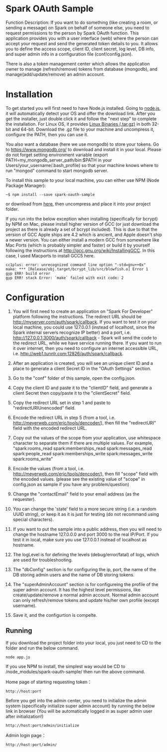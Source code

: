 # Spark OAuth Sample

Function Description: If you want to do something (like creating a room, or sending a message) on Spark on behalf of someone else, you need to request permissions to the person by Spark OAuth function. This application provides you with a user interface (web) where the person can accept your request and send the generated token details to you. It allows you to define the access scope, client ID, client secret, log level, DB info, and super admin info in a configuration file (conf/config.json).

There is also a token management center which allows the application owner to manage (refresh/remove) tokens from database (mongodb), and manage(add/update/remove) an admin account.

Installation
============

To get started you will first need to have Node.js installed. Going to [node.js](https://nodejs.org/), it will automatically detect your OS and offer the download link. After you get the installer, just double click it and follow the "next step" to complete the installation. For Linux OS, it provides [Linux Binaries (.tar.gz)](https://nodejs.org/en/download/) in both 32-bit and 64-bit. Download the .gz file to your machine and uncompress it, configure the PATH, then you can use it.

You also want a database (here we use mongodb) to store your tokens. Go to https://www.mongodb.org/ to download and install it in your local. Please do not forget setting environment variable (export PATH=my_mongodb_server_path/bin:$PATH in your Users/your_username/.bash_profile) so that your machine knows where to run "mongod" command to start mongodb server.


To install this sample to your local machine, you can either use NPM (Node Package Manager): 

	~$ npm install --save spark-oauth-sample

or download from [here](https://codeload.github.com/AdamKong/spark-oauth-sample/zip/master), then uncompress and place it into your project folder. 


If you run into the below exception when installing (specifically for bcrypt) by NPM on Mac, please install higher version of GCC (or just download the project as there is already a set of bcrypt included). This is due to that the version of GCC Apple ships are 4.2 which is ancient, and Apple doesn't ship a newer version. You can either install a modern GCC from somewhere like Mac Ports (which is probably simpler and faster) or build it by yourself following the instructions at http://gcc.gnu.org/wiki/InstallingGCC. In this case, I used Macports to install GCC5 here.

	cc1plus: error: unrecognized command line option "-std=gnu++0x"
	make: *** [Release/obj.target/bcrypt_lib/src/blowfish.o] Error 1
	gyp ERR! build error 
	gyp ERR! stack Error: `make` failed with exit code: 2


Configuration
=============

1. You will first need to create an application on "Spark For Developer" platform following the instructions. The redirect URL should be http://myserver.com/auth/spark/callback. If you want to test it on your local machine, you could use 127.0.0.1 (instead of localhost, since the Spark internal servers recognize IP better) and a port, i.e. http://127.0.0.1:3000/auth/spark/callback - Spark will send the code to the redirect URL, while we have service running there. If you want to run it over internet, then you need to configure an internet accessible URL, i.e. http://web1.tunnlr.com:12826/auth/spark/callback.

2. After an application is created, you will see an unique client ID and a place to generate a client Secret ID in the "OAuth Settings" section.

3. Go to the "conf" folder of this sample, open the config.json.

4. Copy the client ID and paste it to the "clientID" field, and generate a client Secret then copy/paste it to the "clientSecret" field.

5. Copy the redirect URL set in step 1 and paste to "redirectURIUnencoded" field.

6. Encode the redirect URL in step 5 (from a tool, i.e. http://meyerweb.com/eric/tools/dencoder/), then fill the "redirectURI" field with the encoded redirect URL.

7. Copy out the values of the scope from your application, use whitespace character to separate them if there are multiple values. For example, "spark:rooms_read spark:memberships_read spark:messages_read spark:people_read spark:memberships_write spark:messages_write spark:rooms_write"

8. Encode the values (from a tool, i.e. http://meyerweb.com/eric/tools/dencoder/), then fill "scope" field with the encoded values. (please see the existing value of "scope" in config.json as sample if you have any problem/question)

9. Change the "contactEmail" field to your email address (as the requester).

10. You can change the 'state' field to a more secure string (i.e. a random UUID string), or keep it as it is just for testing (do not recommand using special characters).

11. If you want to put the sample into a public address, then you will need to change the hostname 127.0.0.0 and port 3000 to the real IP/Port. If you test it in local, make sure you use 127.0.0.1 instead of localhost as hostname.

12. The logLevel is for defining the levels (debug/error/fatal) of logs, which are used for troubleshooting.

13. The "dbConfig" section is for configuring the ip, port, the name of the DB storing admin users and the name of DB storing tokens.

14. The "superAdminAccount" section is for configureing the profile of the super admin account. It has the highest level permissions, like create/update/remove a normal admin account. Normal admin account can only refresh/remove tokens and update his/her own profile (except username).

15. Save it, and the configurtion is compelte.


Running
-------

If you download the project folder into your local, you just need to CD to the folder and run the below command.

	node app.js

If you use NPM to install, the simplest way would be CD to /node_modules/spark-oauth-sample/ then run the above command.

Home page of starting requesting token：

	http://host:port

Before you get into the admin center, you need to initialize the admin system (specifically initialize super admin account) by running the below link in browser (You will be automatically logged in as super admin user after initialization!)

	http://host:port/admin/initialize
	
Admin login page：

	http://host:port/admin/